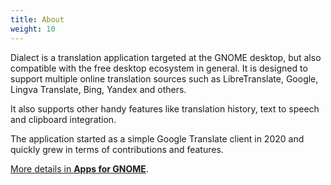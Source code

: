 ```yaml
---
title: About
weight: 10
---
```


Dialect is a translation application targeted at the GNOME desktop, but also compatible with the free desktop ecosystem in general. It is designed to support multiple online translation sources such as LibreTranslate, Google, Lingva Translate, Bing, Yandex and others.

It also supports other handy features like translation history, text to speech and clipboard integration.

The application started as a simple Google Translate client in 2020 and quickly grew in terms of contributions and features.

[More details in **Apps for GNOME**](https://apps.gnome.org/Dialect/).
